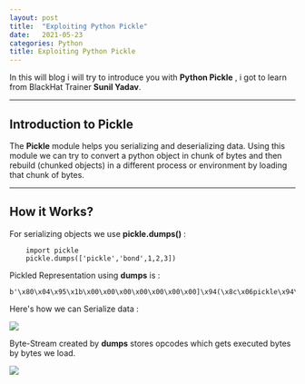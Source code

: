 ```yaml
---
layout: post
title:  "Exploiting Python Pickle"
date:   2021-05-23
categories: Python
title: Exploiting Python Pickle
---
```


In this will blog i will try to introduce you with **Python Pickle** , i got to learn from BlackHat Trainer **Sunil Yadav**.

---
[](#header-1)**Introduction to Pickle**
---

The **Pickle** module helps you serializing and deserializing data. Using this module we can try to convert a python object in chunk of bytes and then rebuild (chunked objects) in a different process or environment by loading that chunk of bytes.

---
[](#header-2)**How it Works?**
---

For serializing objects we use **pickle.dumps()** :

        import pickle
        pickle.dumps(['pickle','bond',1,2,3])

Pickled Representation using **dumps** is :
    
    b'\x80\x04\x95\x1b\x00\x00\x00\x00\x00\x00\x00]\x94(\x8c\x06pickle\x94\x8c\x04bond\x94K\x01K\x02K\x03e.'

Here's how we can Serialize data :

![](https://yashomer1994.github.io/yash007.github.io/assets/serialize.png)

Byte-Stream created by **dumps** stores opcodes which gets executed bytes by bytes we load.

![](https://yashomer1994.github.io/yash007.github.io/assets/opcodes.png)